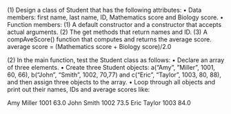 (1)	Design a class of Student that has the following attributes:
•	Data members: first name, last name, ID, Mathematics score and Biology score.
•	Function members: 
(1) A default constructor and a constructor that accepts actual arguments.
(2) The get methods that return names and ID. 
(3) A compAveScore() function that computes and returns the average score.
      average score = (Mathematics score + Biology score)/2.0

(2)	In the main function, test the Student class as follows:
•	Declare an array of three elements.
•	Create three Student objects:  a(“Amy”, ”Miller”, 1001, 60, 66),  b(“John”, “Smith”, 1002, 70,77) and c(“Eric”, “Taylor”, 1003, 80, 88), and then assign three objects to the array.
•	Loop through all objects and print out their names, IDs and average scores like:

Amy   Miller  1001  63.0
John  Smith   1002  73.5
Eric  Taylor  1003  84.0
